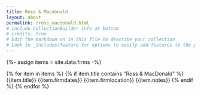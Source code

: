 ```yaml
---
title: Ross & Macdonald
layout: about
permalink: /ross_macdonald.html
# include CollectionBuilder info at bottom
# credits: true
# Edit the markdown on in this file to describe your collection
# Look in _includes/feature for options to easily add features to the page
---
```


{%- assign items = site.data.firms -%}

{% for item in items %}
{% if item.title contains "Ross & MacDonald" %}
{{item.title}}
{{item.firmdates}}
{{item.firmlocation}}
{{item.notes}}
{% endif %}
{% endfor %}
